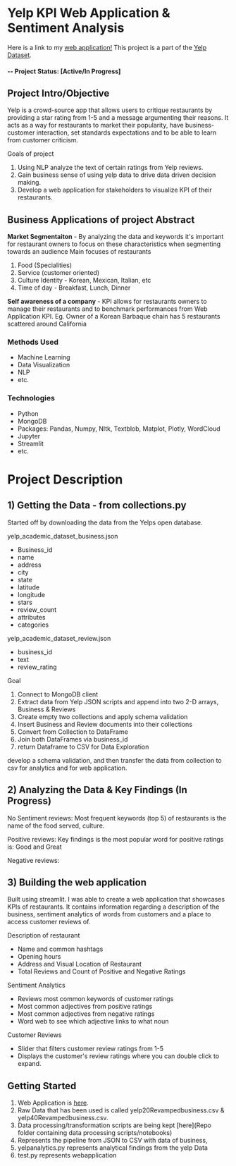 # Yelp KPI Web Application & Sentiment Analysis

Here is a link to my [web application!](https://dionisio1013-hope-test-bdpevq.streamlit.app/)
This project is a part of the [Yelp Dataset](https://www.yelp.com/dataset).

#### -- Project Status: [Active/In Progress]

## Project Intro/Objective
Yelp is a crowd-source app that allows users to critique restaurants by providing
a star rating from 1-5 and a message argumenting their reasons. It acts as a way for 
restaurants to market their popularity, have business-customer interaction, set standards expectations
and to be able to learn from customer criticism. 

Goals of project
1) Using NLP analyze the text of certain ratings from Yelp reviews.
2) Gain business sense of using yelp data to drive data driven decision making.
3) Develop a web application for stakeholders to visualize KPI of their restaurants.

## Business Applications of project Abstract
**Market Segmentaiton** - By analyzing the data and keywords it's important for restaurant owners to focus on these characteristics when segmenting towards an audience
Main focuses of restaurants
1) Food (Specialities)
2) Service (customer oriented)
3) Culture Identity - Korean, Mexican, Italian, etc
4) Time of day - Breakfast, Lunch, Dinner

**Self awareness of a company** - KPI allows for restaurants owners to manage their restaurants and to benchmark performances from Web Application KPI.
Eg. Owner of a Korean Barbaque chain has 5 restaurants scattered around California

### Methods Used
* Machine Learning
* Data Visualization
* NLP
* etc.

### Technologies
* Python
* MongoDB
* Packages: Pandas, Numpy, Nltk, Textblob, Matplot, Plotly, WordCloud
* Jupyter
* Streamlit
* etc. 

# Project Description

## 1) Getting the Data - from collections.py
Started off by downloading the data from the Yelps open database.

yelp_academic_dataset_business.json
- Business_id
- name
- address
- city
- state
- latitude
- longitude
- stars
- review_count
- attributes
- categories

yelp_academic_dataset_review.json
- business_id
- text
- review_rating

Goal
1) Connect to MongoDB client
2) Extract data from Yelp JSON scripts and append into two 2-D arrays, Business & Reviews
3) Create empty two collections and apply schema validation 
4) Insert Business and Review documents into their collections
5) Convert from Collection to DataFrame
6) Join both DataFrames via business_id
7) return Dataframe to CSV for Data Exploration

develop a schema validation, and then transfer the data from collection to csv for analytics and for web application. 

## 2) Analyzing the Data & Key Findings (In Progress)
No Sentiment reviews:
Most frequent keywords (top 5) of restaurants is the name of the food served, culture.

Positive reviews:
Key findings is the most popular word for positive ratings is: Good and Great

Negative reviews:

## 3) Building the web application
Built using streamlit. I was able to create a web application that showcases KPIs of restaurants. It contains information regarding 
a description of the business, sentiment analytics of words from customers and a place to access customer reviews of.

Description of restaurant
- Name and common hashtags
- Opening hours
- Address and Visual Location of Restaurant
- Total Reviews and Count of Positive and Negative Ratings

Sentiment Analytics
- Reviews most common keywords of customer ratings
- Most common adjectives from positive ratings
- Most common adjectives from negative ratings
- Word web to see which adjective links to what noun

Customer Reviews
- Slider that filters customer review ratings from 1-5
- Displays the customer's review ratings where you can double click to expand. 

## Getting Started

1. Web Application is [here](https://dionisio1013-hope-test-bdpevq.streamlit.app/).
2. Raw Data that has been used is called yelp20Revampedbusiness.csv & yelp40Revampedbusiness.csv.
3. Data processing/transformation scripts are being kept [here](Repo folder containing data processing scripts/notebooks)
4. Represents the pipeline from JSON to CSV with data of business,
5. yelpanalytics.py represents analytical findings from the yelp Data
6. test.py represents webapplication
